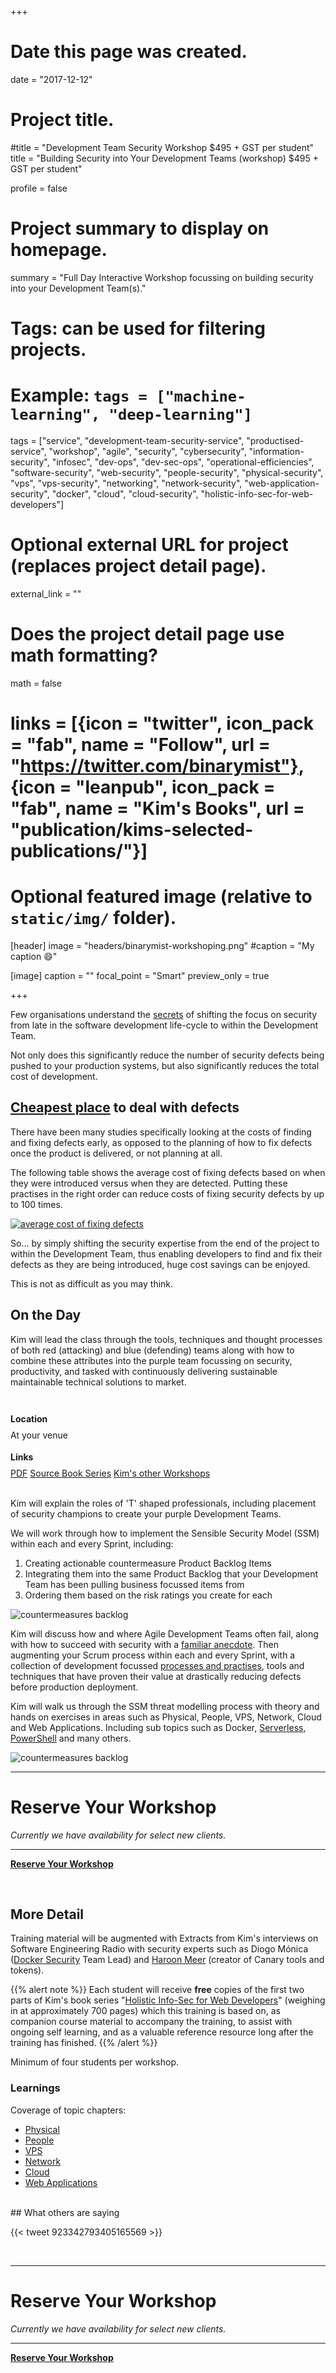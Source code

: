 +++
# Date this page was created.
date = "2017-12-12"

# Project title.
#title = "Development Team Security Workshop $495 + GST per student"
title = "Building Security into Your Development Teams (workshop) $495 + GST per student"

profile = false

# Project summary to display on homepage.
summary = "Full Day Interactive Workshop focussing on building security into your Development Team(s)."

# Tags: can be used for filtering projects.
# Example: `tags = ["machine-learning", "deep-learning"]`
tags = ["service", "development-team-security-service", "productised-service", "workshop", "agile", "security", "cybersecurity", "information-security", "infosec", "dev-ops", "dev-sec-ops", "operational-efficiencies", "software-security", "web-security", "people-security", "physical-security", "vps", "vps-security", "networking", "network-security", "web-application-security", "docker", "cloud", "cloud-security", "holistic-info-sec-for-web-developers"]

# Optional external URL for project (replaces project detail page).
external_link = ""

# Does the project detail page use math formatting?
math = false

# links = [{icon = "twitter", icon_pack = "fab", name = "Follow", url = "https://twitter.com/binarymist"}, {icon = "leanpub", icon_pack = "fab", name = "Kim's Books", url = "publication/kims-selected-publications/"}]

# Optional featured image (relative to `static/img/` folder).
[header]
image = "headers/binarymist-workshoping.png"
#caption = "My caption :smile:"

[image]
caption = ""
focal_point = "Smart"
preview_only = true

+++



Few organisations understand the [secrets](/talk/all-day-devops-2017-talk-secrets-of-a-high-performance-security-focussed-agile-team) of shifting the focus on security from late in the software development life-cycle to within the Development Team.

Not only does this significantly reduce the number of security defects being pushed to your production systems, but also significantly reduces the total cost of development.

## [Cheapest place](https://f0.holisticinfosecforwebdevelopers.com/chap06.html#leanpub-auto-cheapest-place-to-deal-with-defects) to deal with defects

There have been many studies specifically looking at the costs of finding and fixing defects early, as opposed to the planning of how to fix defects once the product is delivered, or not planning at all.

The following table shows the average cost of fixing defects based on when they were introduced versus when they are detected. Putting these practises in the right order can reduce costs of fixing security defects by up to 100 times.

[![average cost of fixing defects](/img/project/AverageCostOfFixingDefects.png)](https://f0.holisticinfosecforwebdevelopers.com/chap06.html#leanpub-auto-cheapest-place-to-deal-with-defects)

So... by simply shifting the security expertise from the end of the project to within the Development Team, thus enabling developers to find and fix their defects as they are being introduced, huge cost savings can be enjoyed.

This is not as difficult as you may think.

## On the Day

Kim will lead the class through the tools, techniques and thought processes of both red (attacking) and blue (defending) teams along with how to combine these attributes into the purple team focussing on security, productivity, and tasked with continuously delivering sustainable maintainable technical solutions to market.

<div class="row" style="padding-top: 10px">
   <div class="col-sm-1"></div>
   <div class="col-sm-10" style="padding-top: 10px">
      <div class="row">
         <div class="col-xs-12 col-sm-3 pub-row-heading" style="line-height:34px; font-weight:bold;">Location</div>
         <div class="col-xs-12 col-sm-9">At your venue</div>
      </div>
      <div class="row" style="padding-top: 10px">
         <div class="col-xs-12 col-sm-3 pub-row-heading" style="line-height:34px; font-weight:bold;">Links</div>
         <div class="col-xs-12 col-sm-9">
            <a class="btn btn-outline-primary" href="/files/talk/BuildingSecurityIntoYourDevTeams-Generic.pdf">PDF</a>
            <a class="btn btn-outline-primary" href="/publication/holistic-infosec-for-web-developers/">Source Book Series</a>
            <a class="btn btn-outline-primary" href="/tags/workshop">Kim's other Workshops</a>
         </div>
      </div>
   </div>
</div>

<br>

Kim will explain the roles of 'T' shaped professionals, including placement of security champions to create your purple Development Teams.

We will work through how to implement the Sensible Security Model (SSM) within each and every Sprint, including:

1. Creating actionable countermeasure Product Backlog Items
2. Integrating them into the same Product Backlog that your Development Team has been pulling business focussed items from
3. Ordering them based on the risk ratings you create for each

![countermeasures backlog](/img/project/Countermeasures-Backlog.jpg)

Kim will discuss how and where Agile Development Teams often fail, along with how to succeed with security with a [familiar anecdote](https://f0.holisticinfosecforwebdevelopers.com/chap06.html#leanpub-auto-how-and-why-many-software-development-shops-fail). Then augmenting your Scrum process within each and every Sprint, with a collection of development focussed [processes and practises](http://f0.holisticinfosecforwebdevelopers.com/chap06.html#process-and-practises-agile-development-and-practices), tools and techniques that have proven their value at drastically reducing defects before production deployment.

Kim will walk us through the SSM threat modelling process with theory and hands on exercises in areas such as Physical, People, VPS, Network, Cloud and Web Applications. Including sub topics such as Docker, [Serverless](https://f1.holisticinfosecforwebdevelopers.com/chap05.html#cloud-countermeasures-serverless), [PowerShell](/talk/isig-2017-workshop-windows-exploitation-and-persistence-with-ps/) and many others.

![countermeasures backlog](/img/project/SSM.jpg)

---

# Reserve Your Workshop

_Currently we have availability for select new clients._

---

<a class="btn btn-outline-primary" href="/#contact"><b>Reserve Your Workshop</b></a>

<br>

## More Detail

Training material will be augmented with Extracts from Kim's interviews on Software Engineering Radio with security experts such as Diogo Mónica ([Docker Security](/publication/ser-podcast-docker-security/) Team Lead) and [Haroon Meer](/publication/ser-podcast-network-security) (creator of Canary tools and tokens).

{{% alert note %}}
Each student will receive **free** copies of the first two parts of Kim's book series "[Holistic Info-Sec for Web Developers](/publication/holistic-infosec-for-web-developers/)" (weighing in at approximately 700 pages) which this training is based on, as companion course material to accompany the training, to assist with ongoing self learning, and as a valuable reference resource long after the training has finished.
{{% /alert %}}

Minimum of four students per workshop.

### Learnings

Coverage of topic chapters:

* [Physical](http://f0.holisticinfosecforwebdevelopers.com/chap07.html#physical)
* [People](http://f0.holisticinfosecforwebdevelopers.com/chap08.html#people)
* [VPS](http://f1.holisticinfosecforwebdevelopers.com/chap03.html#vps)
* [Network](http://f1.holisticinfosecforwebdevelopers.com/chap04.html#network)
* [Cloud](http://f1.holisticinfosecforwebdevelopers.com/chap05.html#cloud)
* [Web Applications](http://f1.holisticinfosecforwebdevelopers.com/chap06.html#web-applications)

<br>
## What others are saying


{{< tweet 923342793405165569 >}}

<br>

---

# Reserve Your Workshop

_Currently we have availability for select new clients._

---

<a class="btn btn-outline-primary" href="/#contact"><b>Reserve Your Workshop</b></a>

<br>








